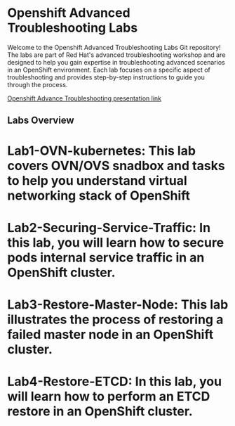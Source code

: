 # Openshift Advanced Troubleshooting Labs

Welcome to the Openshift Advanced Troubleshooting Labs Git repository! The labs are part of Red Hat's advanced troubleshooting workshop and are designed to help you gain expertise in troubleshooting advanced scenarios in an OpenShift environment. Each lab focuses on a specific aspect of troubleshooting and provides step-by-step instructions to guide you through the process.

[Openshift Advance Troubleshooting presentation link](https://docs.google.com/presentation/d/1ILZm8cXHuufuVb8Qw3wEeiCD-vryouNUUvmSm97sXq4/edit?usp=sharing)

## Labs Overview

# Lab1-OVN-kubernetes: This lab covers OVN/OVS snadbox and tasks to help you understand virtual networking stack of OpenShift

# Lab2-Securing-Service-Traffic:  In this lab, you will learn how to secure pods internal service traffic in an OpenShift cluster.

# Lab3-Restore-Master-Node: This lab illustrates the process of restoring a failed master node in an OpenShift cluster.

# Lab4-Restore-ETCD: In this lab, you will learn how to perform an ETCD restore in an OpenShift cluster.
